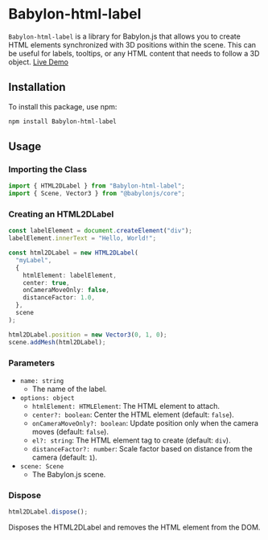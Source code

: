 # Babylon-html-label

`Babylon-html-label` is a library for Babylon.js that allows you to create HTML elements synchronized with 3D positions within the scene. This can be useful for labels, tooltips, or any HTML content that needs to follow a 3D object. [Live Demo](https://babylon-html-label.vercel.app/)

## Installation

To install this package, use npm:

```bash
npm install Babylon-html-label
```

## Usage

### Importing the Class

```typescript
import { HTML2DLabel } from "Babylon-html-label";
import { Scene, Vector3 } from "@babylonjs/core";
```

### Creating an HTML2DLabel

```typescript
const labelElement = document.createElement("div");
labelElement.innerText = "Hello, World!";

const html2DLabel = new HTML2DLabel(
  "myLabel",
  {
    htmlElement: labelElement,
    center: true,
    onCameraMoveOnly: false,
    distanceFactor: 1.0,
  },
  scene
);

html2DLabel.position = new Vector3(0, 1, 0);
scene.addMesh(html2DLabel);
```

### Parameters

- `name: string`
  - The name of the label.
- `options: object`
  - `htmlElement: HTMLElement`: The HTML element to attach.
  - `center?: boolean`: Center the HTML element (default: `false`).
  - `onCameraMoveOnly?: boolean`: Update position only when the camera moves (default: `false`).
  - `el?: string`: The HTML element tag to create (default: `div`).
  - `distanceFactor?: number`: Scale factor based on distance from the camera (default: `1`).
- `scene: Scene`
  - The Babylon.js scene.

### Dispose

```typescript
html2DLabel.dispose();
```

Disposes the HTML2DLabel and removes the HTML element from the DOM.
